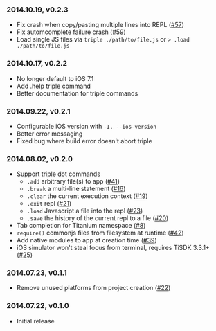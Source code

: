 ### 2014.10.19, v0.2.3

* Fix crash when copy/pasting multiple lines into REPL ([#57](https://github.com/tonylukasavage/triple/issues/57))
* Fix automcomplete failure crash ([#59](https://github.com/tonylukasavage/triple/issues/59))
* Load single JS files via `triple ./path/to/file.js` or `> .load ./path/to/file.js`

### 2014.10.17, v0.2.2

* No longer default to iOS 7.1
* Add .help triple command
* Better documentation for triple commands

### 2014.09.22, v0.2.1

* Configurable iOS version with `-I, --ios-version`
* Better error messaging
* Fixed bug where build error doesn't abort triple

### 2014.08.02, v0.2.0

* Support triple dot commands
	* `.add` arbitrary file(s) to app ([#41](https://github.com/tonylukasavage/triple/issues/41))
	* `.break` a multi-line statement ([#16](https://github.com/tonylukasavage/triple/issues/16))
	* `.clear` the current execution context ([#19](https://github.com/tonylukasavage/triple/issues/19))
	* `.exit` repl ([#21](https://github.com/tonylukasavage/triple/issues/21))
	* `.load` Javascript a file into the repl ([#23](https://github.com/tonylukasavage/triple/issues/23))
	* `.save` the history of the current repl to a file ([#20](https://github.com/tonylukasavage/triple/issues/20))
* Tab completion for Titanium namespace ([#8](https://github.com/tonylukasavage/triple/issues/8))
* `require()` commonjs files from filesystem at runtime ([#42](https://github.com/tonylukasavage/triple/issues/42))
* Add native modules to app at creation time ([#39](https://github.com/tonylukasavage/triple/pull/39))
* iOS simulator won't steal focus from terminal, requires TiSDK 3.3.1+ ([#25](https://github.com/tonylukasavage/triple/issues/25))

### 2014.07.23, v0.1.1

* Remove unused platforms from project creation ([#22](https://github.com/tonylukasavage/triple/issues/22))

### 2014.07.22, v0.1.0

* Initial release